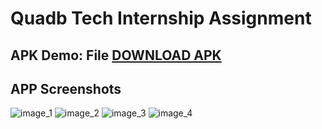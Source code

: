 
# Quadb Tech Internship Assignment 

## APK Demo: File  [DOWNLOAD APK](https://raw.githubusercontent.com/LinuxKunaL/quadb-tech-internship-assignment-react-native-test/refs/heads/main/MovieDemo.apk)

## APP Screenshots 

![image_1](./Screenshot-splash.png)
![image_2](./Screenshot-home.png)
![image_3](./Screenshot-search.png)
![image_4](./Screenshot-details.png)